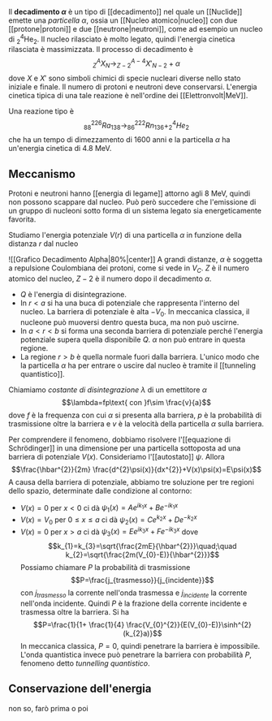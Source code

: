 Il **decadimento $\alpha$** è un tipo di [[decadimento]] nel quale un [[Nuclide]] emette una *particella $\alpha$*, ossia un [[Nucleo atomico|nucleo]] con due [[protone|protoni]] e due [[neutrone|neutroni]], come ad esempio un nucleo di $_{2}^{4}\text{He}_{2}$. Il nucleo rilasciato è molto legato, quindi l'energia cinetica rilasciata è massimizzata. Il processo di decadimento è
$$_{Z}^{A}X_{N} \rightarrow _{Z-2}^{A-4}X'_{N-2}+\alpha$$
dove $X$ e $X'$ sono simboli chimici di specie nucleari diverse nello stato iniziale e finale. Il numero di protoni e neutroni deve conservarsi. L'energia cinetica tipica di una tale reazione è nell'ordine dei [[Elettronvolt|MeV]].

Una reazione tipo è
$$_{88}^{226}Ra_{138}\rightarrow _{86}^{222}Rn_{136}+_{2}^{4}He_{2}$$
che ha un tempo di dimezzamento di 1600 anni e la particella $\alpha$ ha un'energia cinetica di $4.8$ MeV.
## Meccanismo
Protoni e neutroni hanno [[energia di legame]] attorno agli 8 MeV, quindi non possono scappare dal nucleo. Può però succedere che l'emissione di un gruppo di nucleoni sotto forma di un sistema legato sia energeticamente favorita.

Studiamo l'energia potenziale $V(r)$ di una particella $\alpha$ in funzione della distanza $r$ dal nucleo

![[Grafico Decadimento Alpha|80%|center]]
A grandi distanze, $\alpha$ è soggetta a repulsione Coulombiana dei protoni, come si vede in $V_{C}$. $Z$ è il numero atomico del nucleo, $Z-2$ è il numero dopo il decadimento $\alpha$.
- $Q$ è l'energia di disintegrazione.
- In $r<a$ si ha una buca di potenziale che rappresenta l'interno del nucleo. La barriera di potenziale è alta $-V_{0}$. In meccanica classica, il nucleone può muoversi dentro questa buca, ma non può uscirne.
- In $a<r<b$ si forma una seconda barriera di potenziale perché l'energia potenziale supera quella disponibile $Q$. $\alpha$ non può entrare in questa regione.
- La regione $r>b$ è quella normale fuori dalla barriera.
L'unico modo che la particella $\alpha$ ha per entrare o uscire dal nucleo è tramite il [[tunneling quantistico]].

Chiamiamo *costante di disintegrazione* $\lambda$ di un emettitore $\alpha$
$$\lambda=fp\text{ con }f\sim \frac{v}{a}$$
dove $f$ è la frequenza con cui $\alpha$ si presenta alla barriera, $p$ è la probabilità di trasmissione oltre la barriera e $v$ è la velocità della particella $\alpha$ sulla barriera.

Per comprendere il fenomeno, dobbiamo risolvere l'[[equazione di Schrödinger]] in una dimensione per una particella sottoposta ad una barriera di potenziale $V(x)$. Consideriamo l'[[autostato]] $\psi$. Allora
$$\frac{\hbar^{2}}{2m} \frac{d^{2}\psi(x)}{dx^{2}}+V(x)\psi(x)=E\psi(x)$$
A causa della barriera di potenziale, abbiamo tre soluzione per tre regioni dello spazio, determinate dalle condizione al contorno:
- $V(x)=0$ per $x<0$ ci dà $\psi_{1}(x)=Ae^{ik_{1}x}+Be^{-ik_{1}x}$
- $V(x)=V_{0}$ per $0\leq x\leq a$ ci dà $\psi_{2}(x)=Ce^{k_{2}x}+De^{-k_{2}x}$
- $V(x)=0$ per $x>a$ ci dà $\psi_{3}(x)=Ee^{ik_{3}x}+Fe^{-ik_{3}x}$
dove
$$k_{1}=k_{3}=\sqrt{\frac{2mE}{\hbar^{2}}}\quad;\quad k_{2}=\sqrt{\frac{2m(V_{0}-E)}{\hbar^{2}}}$$
Possiamo chiamare $P$ la probabilità di trasmissione
$$P=\frac{j_{trasmesso}}{j_{incidente}}$$
con $j_{trasmesso}$ la corrente nell'onda trasmessa e $j_{incidente}$ la corrente nell'onda incidente. Quindi $P$ è la frazione della corrente incidente e trasmessa oltre la barriera. Si ha
$$P=\frac{1}{1+ \frac{1}{4} \frac{V_{0}^{2}}{E(V_{0}-E)}\sinh^{2}(k_{2}a)}$$
In meccanica classica, $P=0$, quindi penetrare la barriera è impossibile. L'onda quantistica invece può penetrare la barriera con probabilità $P$, fenomeno detto *tunnelling quantistico*.
## Conservazione dell'energia
non so, farò prima o poi
